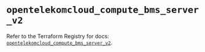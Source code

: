 # `opentelekomcloud_compute_bms_server_v2`

Refer to the Terraform Registry for docs: [`opentelekomcloud_compute_bms_server_v2`](https://registry.terraform.io/providers/opentelekomcloud/opentelekomcloud/1.36.31/docs/resources/compute_bms_server_v2).
